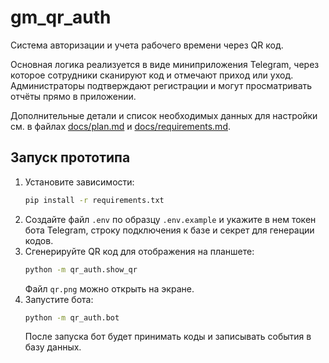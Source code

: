 # gm_qr_auth
Система авторизации и учета рабочего времени через QR код.

Основная логика реализуется в виде миниприложения Telegram, через которое сотрудники сканируют код и отмечают приход или уход. Администраторы подтверждают регистрации и могут просматривать отчёты прямо в приложении.

Дополнительные детали и список необходимых данных для настройки см. в файлах [docs/plan.md](docs/plan.md) и [docs/requirements.md](docs/requirements.md).

## Запуск прототипа

1. Установите зависимости:
   ```bash
   pip install -r requirements.txt
   ```
2. Создайте файл `.env` по образцу `.env.example` и укажите в нем токен бота Telegram, строку подключения к базе и секрет для генерации кодов.
3. Сгенерируйте QR код для отображения на планшете:
   ```bash
   python -m qr_auth.show_qr
   ```
   Файл `qr.png` можно открыть на экране.
4. Запустите бота:
   ```bash
   python -m qr_auth.bot
   ```
   После запуска бот будет принимать коды и записывать события в базу данных.
